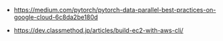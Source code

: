 * https://medium.com/pytorch/pytorch-data-parallel-best-practices-on-google-cloud-6c8da2be180d

* https://dev.classmethod.jp/articles/build-ec2-with-aws-cli/
